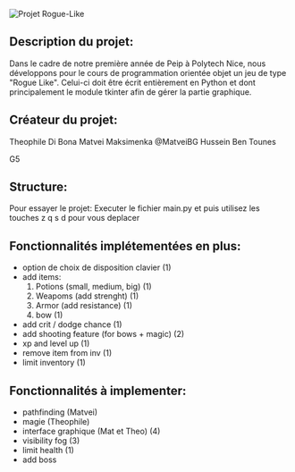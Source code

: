 ![Projet Rogue-Like](https://github.com/MatveiBG/rogue_project/blob/main/baniere_readme_rogue.png)

## Description du projet:
Dans le cadre de notre première année de Peip à Polytech Nice, nous développons pour le cours de programmation orientée objet un jeu de type "Rogue Like". Celui-ci doit être écrit entièrement en Python et dont principalement le module tkinter afin de gérer la partie graphique.

## Créateur du projet:

Theophile Di Bona
Matvei Maksimenka @MatveiBG
Hussein Ben Tounes

G5

## Structure:

Pour essayer le projet:
Executer le fichier main.py et puis utilisez les touches z q s d pour vous deplacer

## Fonctionnalités implétementées en plus:
- option de choix de disposition clavier (1)
- add items:
    1. Potions (small, medium, big) (1)
    2. Weapoms (add strenght) (1)
    3. Armor (add resistance) (1)
    4. bow (1)
- add crit / dodge chance (1)
- add shooting feature (for bows + magic) (2)
- xp and level up (1)
- remove item from inv (1) 
- limit inventory (1)
## Fonctionnalités à implementer:

- pathfinding (Matvei)
- magie (Theophile) 
- interface graphique (Mat et Theo) (4)
- visibility fog (3)
- limit health (1)
- add boss
